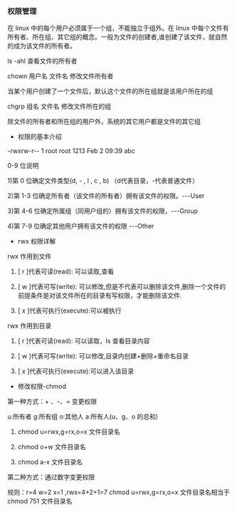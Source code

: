### 权限管理

在 linux 中的每个用户必须属于一个组，不能独立于组外。在 linux 中每个文件有所有者、所在组、其它组的概念。一般为文件的创建者,谁创建了该文件，就自然的成为该文件的所有者。

ls	-ahl  查看文件的所有者

chown 用户名 文件名  修改文件所有者

当某个用户创建了一个文件后，默认这个文件的所在组就是该用户所在的组

chgrp 组名 文件名  修改文件所在的组

除文件的所有者和所在组的用户外，系统的其它用户都是文件的其它组

* 权限的基本介绍

-rwxrw-r-- 1 root root 1213 Feb 2 09:39 abc

0-9 位说明

1)第 0 位确定文件类型(d, - , l , c , b)  （d代表目录，-代表普通文件）

2)第 1-3 位确定所有者（该文件的所有者）拥有该文件的权限。---User

3)第 4-6 位确定所属组（同用户组的）拥有该文件的权限，---Group

4)第 7-9 位确定其他用户拥有该文件的权限 ---Other

* rwx 权限详解

rwx 作用到文件

1)	[ r ]代表可读(read):  可以读取,查看

2)	[ w ]代表可写(write): 可以修改,但是不代表可以删除该文件,删除一个文件的前提条件是对该文件所在的目录有写权限，才能删除该文件.

3)	[ x ]代表可执行(execute):可以被执行

rwx 作用到目录

1)	[ r ]代表可读(read):  可以读取，ls 查看目录内容

2)	[ w ]代表可写(write):  可以修改,目录内创建+删除+重命名目录

3)	[ x ]代表可执行(execute):可以进入该目录

* 修改权限-chmod

第一种方式：+ 、-、=  变更权限

u:所有者	g:所有组	o:其他人	a:所有人(u、g、o 的总和)

1)	chmod	u=rwx,g=rx,o=x	文件目录名

2)	chmod	o+w	文件目录名

3)	chmod	a-x	文件目录名

第二种方式：通过数字变更权限

规则：r=4 w=2 x=1		,rwx=4+2+1=7 chmod u=rwx,g=rx,o=x			文件目录名相当于  chmod	751		文件目录名


